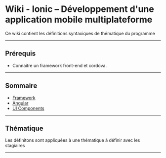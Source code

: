 # Wiki - Ionic – Développement d'une application mobile multiplateforme

Ce wiki contient les définitions syntaxiques de thématique du programme
___

## Prérequis

* Connaitre un framework front-end et cordova.

___

## Sommaire

* [Framework](https://github.com/seeren-training/Ionic/wiki/01)
* [Angular](https://github.com/seeren-training/Ionic/wiki/02)
* [UI Components](https://github.com/seeren-training/Ionic/wiki/03)

___

## Thématique

Les définitons sont appliquées à une thématique à définir avec les stagiaires

___
